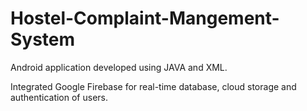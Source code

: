 # Hostel-Complaint-Mangement-System
Android application developed using JAVA and XML.

Integrated Google Firebase for real-time database, cloud storage and authentication of users.
